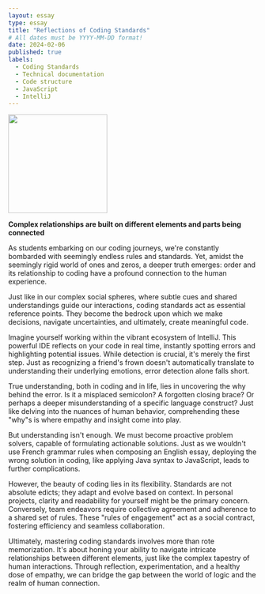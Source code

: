 ```yaml
---
layout: essay
type: essay
title: "Reflections of Coding Standards"
# All dates must be YYYY-MM-DD format!
date: 2024-02-06
published: true
labels:
  - Coding Standards
  - Technical documentation
  - Code structure
  - JavaScript
  - IntelliJ
---
```


<img width="200px" class="" src="">

**Complex relationships are built on different elements and parts being connected**

As students embarking on our coding journeys, we're constantly bombarded with seemingly endless rules and standards. Yet, amidst the seemingly rigid world of ones and zeros, a deeper truth emerges: order and its relationship to coding have a profound connection to the human experience.

Just like in our complex social spheres, where subtle cues and shared understandings guide our interactions, coding standards act as essential reference points. They become the bedrock upon which we make decisions, navigate uncertainties, and ultimately, create meaningful code.

Imagine yourself working within the vibrant ecosystem of IntelliJ. This powerful IDE reflects on your code in real time, instantly spotting errors and highlighting potential issues. While detection is crucial, it's merely the first step. Just as recognizing a friend's frown doesn't automatically translate to understanding their underlying emotions, error detection alone falls short.

True understanding, both in coding and in life, lies in uncovering the why behind the error. Is it a misplaced semicolon? A forgotten closing brace? Or perhaps a deeper misunderstanding of a specific language construct? Just like delving into the nuances of human behavior, comprehending these "why"s is where empathy and insight come into play.

But understanding isn't enough. We must become proactive problem solvers, capable of formulating actionable solutions. Just as we wouldn't use French grammar rules when composing an English essay, deploying the wrong solution in coding, like applying Java syntax to JavaScript, leads to further complications.

However, the beauty of coding lies in its flexibility. Standards are not absolute edicts; they adapt and evolve based on context. In personal projects, clarity and readability for yourself might be the primary concern. Conversely, team endeavors require collective agreement and adherence to a shared set of rules. These "rules of engagement" act as a social contract, fostering efficiency and seamless collaboration.

Ultimately, mastering coding standards involves more than rote memorization. It's about honing your ability to navigate intricate relationships between different elements, just like the complex tapestry of human interactions. Through reflection, experimentation, and a healthy dose of empathy, we can bridge the gap between the world of logic and the realm of human connection.
